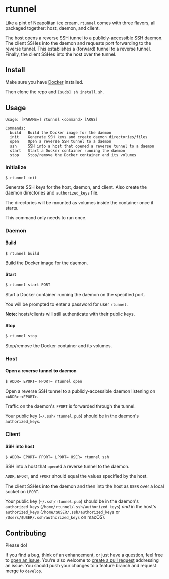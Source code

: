 # rtunnel

Like a pint of Neapolitan ice cream, `rtunnel` comes with three flavors, all packaged together: host, daemon, and client.

The host opens a reverse SSH tunnel to a publicly-accessible SSH daemon. The client SSHes into the daemon and requests port forwarding to the reverse tunnel. This establishes a (forward) tunnel to a reverse tunnel. Finally, the client SSHes into the host over the tunnel.

## Install

Make sure you have [Docker](https://docs.docker.com/install/) installed.

Then clone the repo and `[sudo] sh install.sh`.

## Usage

```
Usage: [PARAMS=] rtunnel <command> [ARGS]

Commands:
  build   Build the Docker image for the daemon
  init    Generate SSH keys and create daemon directories/files
  open    Open a reverse SSH tunnel to a daemon
  ssh     SSH into a host that opened a reverse tunnel to a daemon
  start   Start a Docker container running the daemon
  stop    Stop/remove the Docker container and its volumes
```

### Initialize

`$ rtunnel init`

Generate SSH keys for the host, daemon, and client. Also create the daemon directories and `authorized_keys` file.

The directories will be mounted as volumes inside the container once it starts.

This command only needs to run once.

### Daemon

#### Build

`$ rtunnel build`

Build the Docker image for the daemon.

#### Start

`$ rtunnel start PORT`

Start a Docker container running the daemon on the specified port.

You will be prompted to enter a password for user `rtunnel`.

**Note:** hosts/clients will still authenticate with their public keys.

#### Stop

`$ rtunnel stop`

Stop/remove the Docker container and its volumes.

### Host

#### Open a reverse tunnel to daemon

`$ ADDR= EPORT= FPORT= rtunnel open`

Open a reverse SSH tunnel to a publicly-accessible daemon listening on `<ADDR>:<EPORT>`.

Traffic on the daemon's `FPORT` is forwarded through the tunnel.

Your public key (`~/.ssh/rtunnel.pub`) should be in the daemon's `authorized_keys`.

### Client

#### SSH into host

`$ ADDR= EPORT= FPORT= LPORT= USER= rtunnel ssh`

SSH into a host that `open`ed a reverse tunnel to the daemon.

`ADDR`, `EPORT`, and `FPORT` should equal the values specified by the host.

The client SSHes into the daemon and then into the host as `USER` over a local socket on `LPORT`.

Your public key (`~/.ssh/rtunnel.pub`) should be in the daemon's `authorized_keys` (`/home/rtunnel/.ssh/authorized_keys`) *and* in the host's `authorized_keys` (`/home/$USER/.ssh/authorized_keys` or `/Users/$USER/.ssh/authorized_keys` on macOS).

## Contributing

Please do!

If you find a bug, think of an enhancement, or just have a question, feel free to [open an issue](https://github.com/zbo14/rtunnel/issues/new). You're also welcome to [create a pull request](https://github.com/zbo14/rtunnel/compare/develop...) addressing an issue. You should push your changes to a feature branch and request merge to `develop`.
